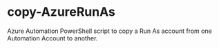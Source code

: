 # copy-AzureRunAs
Azure Automation PowerShell script to copy a Run As account from one Automation Account to another.
